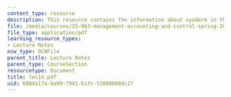 ```yaml
---
content_type: resource
description: This resource contains the information about vyaderm in this course.
file: /media/courses/15-963-management-accounting-and-control-spring-2007/60bda17aba99794161fc53898b00dc27_lec16.pdf
file_type: application/pdf
learning_resource_types:
- Lecture Notes
ocw_type: OCWFile
parent_title: Lecture Notes
parent_type: CourseSection
resourcetype: Document
title: lec16.pdf
uid: 60bda17a-ba99-7941-61fc-53898b00dc27
---
```

